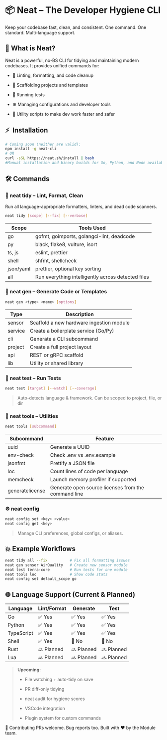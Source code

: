 # 📦 Neat – The Developer Hygiene CLI
Keep your codebase fast, clean, and consistent.
One command. One standard. Multi-language support.

## 🚀 What is Neat?
Neat is a powerful, no-BS CLI for tidying and maintaining modern codebases. It provides unified commands for:

* 🧹 Linting, formatting, and code cleanup

* 🧱 Scaffolding projects and templates

* 🧪 Running tests

* ⚙️ Managing configurations and developer tools

* 🧰 Utility scripts to make dev work faster and safer


## ⚡ ️ Installation
```bash
# Coming soon (neither are valid):
npm install -g neat-cli
# OR
curl -sSL https://neat.sh/install | bash
#Manual installation and binary builds for Go, Python, and Node available soon.
```

## 🛠 Commands
### 🔧 neat tidy – Lint, Format, Clean
Run all language-appropriate formatters, linters, and dead code scanners.

```bash
neat tidy [scope] [--fix] [--verbose]
```
| Scope     | 	Tools Used                                         |
|-----------|-----------------------------------------------------|
| go	       | gofmt, goimports, golangci-lint, deadcode           |
| py	       | black, flake8, vulture, isort                       |
| ts, js	   | eslint, prettier                                    |
| shell	    | shfmt, shellcheck                                   |
| json/yaml | 	prettier, optional key sorting                     |
| all       | 	Run everything intelligently across detected files |

### 🧱 neat gen – Generate Code or Templates
```bash
neat gen <type> <name> [options]
```
| Type     | 	Description                             |
|----------|------------------------------------------|
| sensor	  | Scaffold a new hardware ingestion module |
| service	 | Create a boilerplate service (Go/Py)     |
| cli      | 	Generate a CLI subcommand               |
| project  | 	Create a full project layout            |
| api	     | REST or gRPC scaffold                    |
| lib	     | Utility or shared library                |

### 🧪 neat test – Run Tests
```bash
neat test [target] [--watch] [--coverage]
```
>Auto-detects language & framework.
>Can be scoped to project, file, or dir

### 🧰 neat tools – Utilities
```bash
neat tools [subcommand]
```
| Subcommand      | Feature                                             |
|-----------------|-----------------------------------------------------|
| uuid            | Generate a UUID                                     | 
| env-check       | Check .env vs .env.example                          | 
| jsonfmt         | Prettify a JSON file                                | 
| loc             | Count lines of code per language                    | 
| memcheck        | Launch memory profiler if supported                 | 
| generatelicense | Generate open source licenses from the command line |

### ⚙️ neat config
```bash
neat config set <key> <value>
neat config get <key>
```
>Manage CLI preferences, global configs, or aliases.

## 💥 Example Workflows
```bash
neat tidy all --fix          # Fix all formatting issues
neat gen sensor AirQuality   # Create new sensor module
neat test terra-core         # Run tests for one module
neat tools loc               # Show code stats
neat config set default_scope go
```

## 🌐 Language Support (Current & Planned)
| Language   | 	Lint/Format | 	Generate	 | Test       |
|------------|--------------|------------|------------|
| Go	        | ✅ Yes        | 	✅ Yes     | 	✅ Yes     |
| Python     | 	✅ Yes	      | ✅ Yes	     | ✅ Yes      |
| TypeScript | 	✅ Yes       | 	✅ Yes     | 	✅ Yes     |
| Shell	     | ✅ Yes        | 	🚫 No	    | 🚫 No      |
| Rust	      | 🔜 Planned	  | 🔜	Planned | 🔜 Planned |
| Lua	       | 🔜 Planned	  | 🔜	Planned | 🔜 Planned |


>**Upcoming:**
>* File watching + auto-tidy on save
>
>* PR diff-only tidying
>
>* neat audit for hygiene scores
>
>* VSCode integration
>
>* Plugin system for custom commands


🙌 Contributing
PRs welcome. Bug reports too. Built with ❤️ by the Module team.
